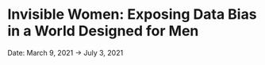 # Invisible Women: Exposing Data Bias in a World Designed for Men

Date: March 9, 2021 → July 3, 2021